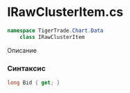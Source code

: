 
# IRawClusterItem.cs
```csharp
namespace TigerTrade.Chart.Data  
    class IRawClusterItem
```

Описание

### Синтаксис
```csharp
long Bid { get; }
```
